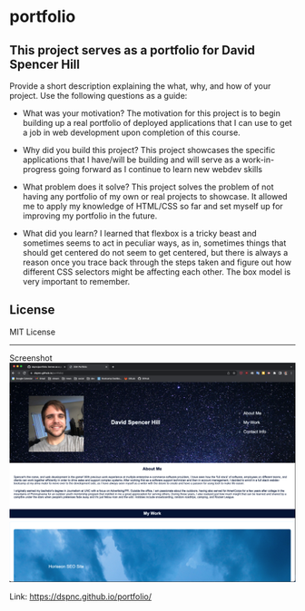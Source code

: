 # portfolio

## This project serves as a portfolio for David Spencer Hill

Provide a short description explaining the what, why, and how of your project. Use the following questions as a guide:

- What was your motivation? 
The motivation for this project is to begin building up a real portfolio of deployed applications that I can use to get a job in web development upon completion of this course.

- Why did you build this project? 
This project showcases the specific applications that I have/will be building and will serve as a work-in-progress going forward as I continue to learn new webdev skills

- What problem does it solve?
This project solves the problem of not having any portfolio of my own or real projects to showcase. It allowed me to apply my knowledge of HTML/CSS so far and set myself up for improving my portfolio in the future.

- What did you learn?
I learned that flexbox is a tricky beast and sometimes seems to act in peculiar ways, as in, sometimes things that should get centered do not seem to get centered, but there is always a reason once you trace back through the steps taken and figure out how different CSS selectors might be affecting each other. The box model is very important to remember.


## License

MIT License

---

Screenshot
<img title="deployed portfolio" alt="Github Pages portfolio" src="/assets/images/screenshot-of-deploy.jpg">

Link: https://dspnc.github.io/portfolio/